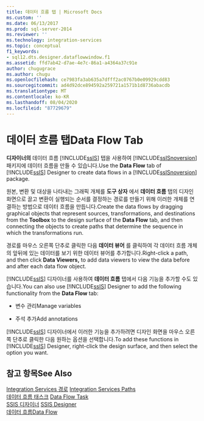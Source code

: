 ```yaml
---
title: 데이터 흐름 탭 | Microsoft Docs
ms.custom: ''
ms.date: 06/13/2017
ms.prod: sql-server-2014
ms.reviewer: ''
ms.technology: integration-services
ms.topic: conceptual
f1_keywords:
- sql12.dts.designer.dataflowwindow.f1
ms.assetid: ffd7ab42-d7ae-4e7c-86a1-a4364a37c91e
author: chugugrace
ms.author: chugu
ms.openlocfilehash: ce7983fa3ab635a7dfff2ac0767b0e09929cdd83
ms.sourcegitcommit: ad4d92dce894592a259721a1571b1d8736abacdb
ms.translationtype: MT
ms.contentlocale: ko-KR
ms.lasthandoff: 08/04/2020
ms.locfileid: "87729679"
---
```

# <a name="data-flow-tab"></a><span data-ttu-id="1df26-102">데이터 흐름 탭</span><span class="sxs-lookup"><span data-stu-id="1df26-102">Data Flow Tab</span></span>
  <span data-ttu-id="1df26-103">**디자이너의** 데이터 흐름 [!INCLUDE[ssIS](../includes/ssis-md.md)] 탭을 사용하여 [!INCLUDE[ssISnoversion](../includes/ssisnoversion-md.md)] 패키지에 데이터 흐름을 만들 수 있습니다.</span><span class="sxs-lookup"><span data-stu-id="1df26-103">Use the **Data Flow** tab of [!INCLUDE[ssIS](../includes/ssis-md.md)] Designer to create data flows in a [!INCLUDE[ssISnoversion](../includes/ssisnoversion-md.md)] package.</span></span>  
  
 <span data-ttu-id="1df26-104">원본, 변환 및 대상을 나타내는 그래픽 개체를 **도구 상자** 에서 **데이터 흐름** 탭의 디자인 화면으로 끌고 변환이 실행되는 순서를 결정하는 경로를 만들기 위해 이러한 개체를 연결하는 방법으로 데이터 흐름을 만듭니다.</span><span class="sxs-lookup"><span data-stu-id="1df26-104">Create the data flows by dragging graphical objects that represent sources, transformations, and destinations from the **Toolbox** to the design surface of the **Data Flow** tab, and then connecting the objects to create paths that determine the sequence in which the transformations run.</span></span>  
  
 <span data-ttu-id="1df26-105">경로를 마우스 오른쪽 단추로 클릭한 다음 **데이터 뷰어** 를 클릭하여 각 데이터 흐름 개체의 앞뒤에 있는 데이터를 보기 위한 데이터 뷰어를 추가합니다.</span><span class="sxs-lookup"><span data-stu-id="1df26-105">Right-click a path, and then click **Data Viewers,** to add data viewers to view the data before and after each data flow object.</span></span>  
  
 <span data-ttu-id="1df26-106">[!INCLUDE[ssIS](../includes/ssis-md.md)] 디자이너를 사용하여 **데이터 흐름** 탭에서 다음 기능을 추가할 수도 있습니다.</span><span class="sxs-lookup"><span data-stu-id="1df26-106">You can also use [!INCLUDE[ssIS](../includes/ssis-md.md)] Designer to add the following functionality from the **Data Flow** tab:</span></span>  
  
-   <span data-ttu-id="1df26-107">변수 관리</span><span class="sxs-lookup"><span data-stu-id="1df26-107">Manage variables</span></span>  
  
-   <span data-ttu-id="1df26-108">주석 추가</span><span class="sxs-lookup"><span data-stu-id="1df26-108">Add annotations</span></span>  
  
 <span data-ttu-id="1df26-109">[!INCLUDE[ssIS](../includes/ssis-md.md)] 디자이너에서 이러한 기능을 추가하려면 디자인 화면을 마우스 오른쪽 단추로 클릭한 다음 원하는 옵션을 선택합니다.</span><span class="sxs-lookup"><span data-stu-id="1df26-109">To add these functions in [!INCLUDE[ssIS](../includes/ssis-md.md)] Designer, right-click the design surface, and then select the option you want.</span></span>  
  
## <a name="see-also"></a><span data-ttu-id="1df26-110">참고 항목</span><span class="sxs-lookup"><span data-stu-id="1df26-110">See Also</span></span>  
 <span data-ttu-id="1df26-111">[Integration Services 경로](data-flow/integration-services-paths.md) </span><span class="sxs-lookup"><span data-stu-id="1df26-111">[Integration Services Paths](data-flow/integration-services-paths.md) </span></span>  
 <span data-ttu-id="1df26-112">[데이터 흐름 태스크](control-flow/data-flow-task.md) </span><span class="sxs-lookup"><span data-stu-id="1df26-112">[Data Flow Task](control-flow/data-flow-task.md) </span></span>  
 <span data-ttu-id="1df26-113">[SSIS 디자이너](ssis-designer.md) </span><span class="sxs-lookup"><span data-stu-id="1df26-113">[SSIS Designer](ssis-designer.md) </span></span>  
 [<span data-ttu-id="1df26-114">데이터 흐름</span><span class="sxs-lookup"><span data-stu-id="1df26-114">Data Flow</span></span>](data-flow/data-flow.md)  
  
  
